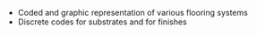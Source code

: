 - Coded and graphic representation of various flooring systems
- Discrete codes for substrates and for finishes